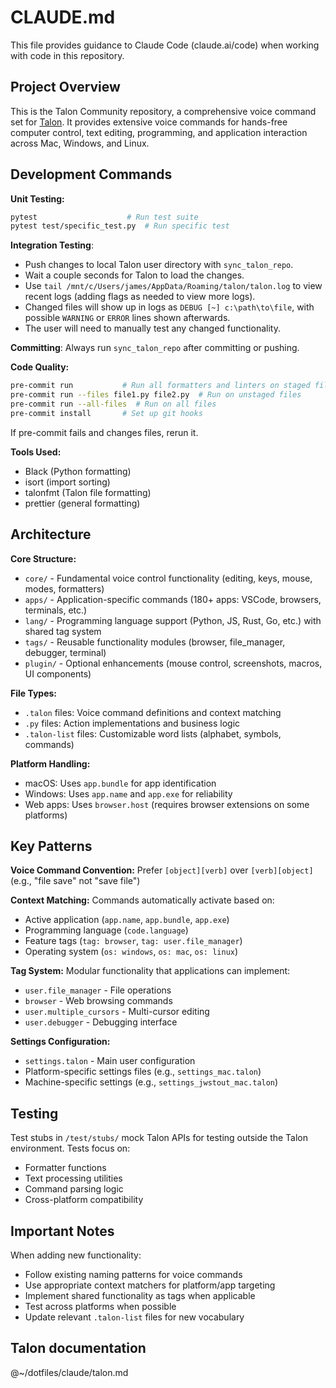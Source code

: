 # CLAUDE.md

This file provides guidance to Claude Code (claude.ai/code) when working with code in this repository.

## Project Overview

This is the Talon Community repository, a comprehensive voice command set for [Talon](https://talonvoice.com/). It provides extensive voice commands for hands-free computer control, text editing, programming, and application interaction across Mac, Windows, and Linux.

## Development Commands

**Unit Testing:**

```bash
pytest                    # Run test suite
pytest test/specific_test.py  # Run specific test
```

**Integration Testing**:

- Push changes to local Talon user directory with `sync_talon_repo`.
- Wait a couple seconds for Talon to load the changes.
- Use `tail /mnt/c/Users/james/AppData/Roaming/talon/talon.log` to view recent logs (adding flags as needed to view more logs).
- Changed files will show up in logs as `DEBUG [~] c:\path\to\file`, with possible `WARNING` or `ERROR` lines shown afterwards.
- The user will need to manually test any changed functionality.

**Committing**: Always run `sync_talon_repo` after committing or pushing.

**Code Quality:**

```bash
pre-commit run           # Run all formatters and linters on staged files
pre-commit run --files file1.py file2.py  # Run on unstaged files
pre-commit run --all-files  # Run on all files
pre-commit install       # Set up git hooks
```

If pre-commit fails and changes files, rerun it.

**Tools Used:**

- Black (Python formatting)
- isort (import sorting)
- talonfmt (Talon file formatting)
- prettier (general formatting)

## Architecture

**Core Structure:**

- `core/` - Fundamental voice control functionality (editing, keys, mouse, modes, formatters)
- `apps/` - Application-specific commands (180+ apps: VSCode, browsers, terminals, etc.)
- `lang/` - Programming language support (Python, JS, Rust, Go, etc.) with shared tag system
- `tags/` - Reusable functionality modules (browser, file_manager, debugger, terminal)
- `plugin/` - Optional enhancements (mouse control, screenshots, macros, UI components)

**File Types:**

- `.talon` files: Voice command definitions and context matching
- `.py` files: Action implementations and business logic
- `.talon-list` files: Customizable word lists (alphabet, symbols, commands)

**Platform Handling:**

- macOS: Uses `app.bundle` for app identification
- Windows: Uses `app.name` and `app.exe` for reliability
- Web apps: Uses `browser.host` (requires browser extensions on some platforms)

## Key Patterns

**Voice Command Convention:**
Prefer `[object][verb]` over `[verb][object]` (e.g., "file save" not "save file")

**Context Matching:**
Commands automatically activate based on:

- Active application (`app.name`, `app.bundle`, `app.exe`)
- Programming language (`code.language`)
- Feature tags (`tag: browser`, `tag: user.file_manager`)
- Operating system (`os: windows`, `os: mac`, `os: linux`)

**Tag System:**
Modular functionality that applications can implement:

- `user.file_manager` - File operations
- `browser` - Web browsing commands
- `user.multiple_cursors` - Multi-cursor editing
- `user.debugger` - Debugging interface

**Settings Configuration:**

- `settings.talon` - Main user configuration
- Platform-specific settings files (e.g., `settings_mac.talon`)
- Machine-specific settings (e.g., `settings_jwstout_mac.talon`)

## Testing

Test stubs in `/test/stubs/` mock Talon APIs for testing outside the Talon environment. Tests focus on:

- Formatter functions
- Text processing utilities
- Command parsing logic
- Cross-platform compatibility

## Important Notes

When adding new functionality:

- Follow existing naming patterns for voice commands
- Use appropriate context matchers for platform/app targeting
- Implement shared functionality as tags when applicable
- Test across platforms when possible
- Update relevant `.talon-list` files for new vocabulary

## Talon documentation

@~/dotfiles/claude/talon.md
